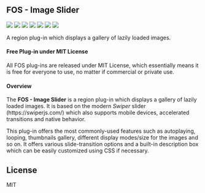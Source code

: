 ## FOS - Image Slider

![](https://img.shields.io/badge/Plug--in_Type-Region-orange.svg) ![](https://img.shields.io/badge/APEX-19.2-success.svg) ![](https://img.shields.io/badge/APEX-20.1-success.svg) ![](https://img.shields.io/badge/APEX-20.2-success.svg) ![](https://img.shields.io/badge/APEX-21.1-success.svg) ![](https://img.shields.io/badge/APEX-21.2-success.svg) ![](https://img.shields.io/badge/APEX-22.1-success.svg)

A region plug-in which displays a gallery of lazily loaded images.
<h4>Free Plug-in under MIT License</h4>
<p>
All FOS plug-ins are released under MIT License, which essentially means it is free for everyone to use, no matter if commercial or private use.
</p>
<h4>Overview</h4>
<p>The <strong>FOS - Image Slider</strong> is a region plug-in which displays a gallery of lazily loaded images. It is based on the modern <i>Swiper</i> slider (https://swiperjs.com/) which also supports mobile devices, accelerated transitions and native behavior.</p>
<p>This plug-in offers the most commonly-used features such as autoplaying, looping, thumbnails gallery, different display modes/size for the images and so on. It offers various slide-transition options and a built-in description box which can be easily customized using CSS if necessary.</p>

## License

MIT

